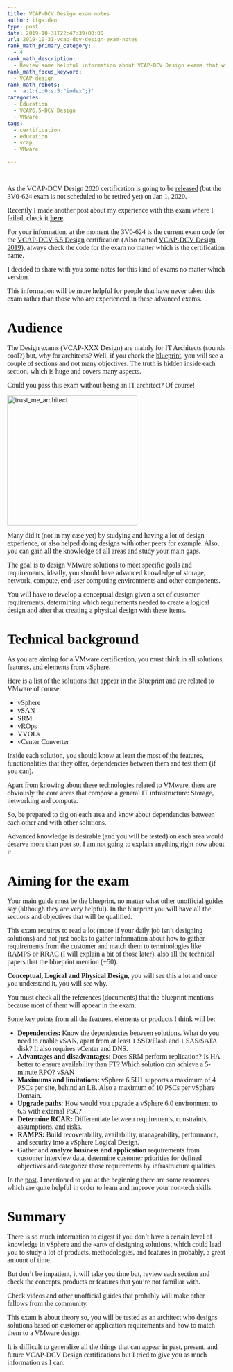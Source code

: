 ```yaml
---
title: VCAP-DCV Design exam notes
author: itgaiden
type: post
date: 2019-10-31T22:47:39+00:00
url: 2019-10-31-vcap-dcv-design-exam-notes
rank_math_primary_category:
  - 4
rank_math_description:
  - Review some helpful information about VCAP-DCV Design exams that will help you how to approach this kind of exams.
rank_math_focus_keyword:
  - VCAP design
rank_math_robots:
  - 'a:1:{i:0;s:5:"index";}'
categories:
  - Education
  - VCAP6.5-DCV Design
  - VMware
tags:
  - certification
  - education
  - vcap
  - VMware

---
```

&nbsp;

<span style="font-family: Nunito; font-size: 16px;">As the VCAP-DCV Design 2020 certification is going to be <a href="https://www.vmware.com/content/dam/digitalmarketing/vmware/en/pdf/certification/vmw-certification-retired-exams.pdf">released</a> (but the 3V0-624 exam is not scheduled to be retired yet) on Jan 1, 2020.</span>

<span style="font-size: 16px; font-family: Nunito;">Recently I made another post about my experience with this exam where I failed, check it <a href="https://wp.me/p98Ovg-js"><span style="text-decoration: underline;"><strong>here</strong></span></a>.</span>

<span style="font-size: 16px; font-family: Nunito;">For your information, at the moment the 3V0-624 is the current exam code for the <a href="https://www.vmware.com/education-services/certification/vcap6-5-dcv-design-exam.html">VCAP-DCV 6.5 Design</a> certification (Also named <a href="https://www.vmware.com/education-services/certification/vcap-dcv-design.html">VCAP-DCV Design 2019</a>), always check the code for the exam no matter which is the certification name.</span>

<span style="font-family: Nunito; font-size: 16px;">I decided to share with you some notes for this kind of exams no matter which version. </span>

<span style="font-family: Nunito; font-size: 16px;">This information will be more helpful for people that have never taken this exam rather than those who are experienced in these advanced exams.<br /> </span>

# <span style="color: #000000;"><strong><span style="font-family: Nunito; font-size: 32px;">Audience</span></strong></span>

<span style="font-family: Nunito; font-size: 16px;">The Design exams (VCAP-XXX Design) are mainly for IT Architects (sounds cool?) but, why for architects? Well, if you check the <a href="https://www.vmware.com/content/dam/digitalmarketing/vmware/en/pdf/certification/vmw-vcap65-dcv-design-3v0-624-guide.pdf">blueprint</a>, you will see a couple of sections and not many objectives. The truth is hidden inside each section, which is huge and covers many aspects.</span>

<span style="font-family: Nunito; font-size: 16px;">Could you pass this exam without being an IT architect? Of course!</span>

<img loading="lazy" class="alignnone size-medium wp-image-1288" src="http://wp.docker.localhost:8000/wp-content/uploads/2019/10/trustme_architect-300x300.jpg" alt="trust_me_architect" width="300" height="300" srcset="http://wp.docker.localhost:8000/wp-content/uploads/2019/10/trustme_architect-300x300.jpg 300w, http://wp.docker.localhost:8000/wp-content/uploads/2019/10/trustme_architect-150x150.jpg 150w, http://wp.docker.localhost:8000/wp-content/uploads/2019/10/trustme_architect.jpg 630w" sizes="(max-width: 300px) 100vw, 300px" /> 

<span style="font-family: Nunito; font-size: 16px;">Many did it (not in my case yet) by studying and having a lot of design experience, or also helped doing designs with other peers for example. Also, you can gain all the knowledge of all areas and study your main gaps.</span>

<span style="font-family: Nunito; font-size: 16px;">The goal is to design VMware solutions to meet specific goals and requirements, ideally, you should have advanced knowledge of storage, network, compute, end-user computing environments and other components.</span>

<span style="font-family: Nunito; font-size: 16px;">You will have to develop a conceptual design given a set of customer requirements, determining which requirements needed to create a logical design and after that creating a physical design with these items.</span>

# <span style="color: #000000;"><strong><span style="font-family: Nunito; font-size: 32px;">Technical background</span></strong></span>

<span style="font-family: Nunito; font-size: 16px;">As you are aiming for a VMware certification, you must think in all solutions, features, and elements from vSphere.</span>

<span style="font-family: Nunito; font-size: 16px;">Here is a list of the solutions that appear in the Blueprint and are related to VMware of course:</span>

<ul style="list-style-type: square;">
  <li>
    <span style="font-family: Nunito; font-size: 16px;">vSphere</span>
  </li>
  <li>
    <span style="font-family: Nunito; font-size: 16px;">vSAN</span>
  </li>
  <li>
    <span style="font-family: Nunito; font-size: 16px;">SRM</span>
  </li>
  <li>
    <span class="st" style="font-family: Nunito; font-size: 16px;">vROps</span>
  </li>
  <li>
    <span style="font-family: Nunito; font-size: 16px;">VVOLs</span>
  </li>
  <li>
    <span style="font-size: 16px; font-family: Nunito;">vCenter Converter<br /> </span>
  </li>
</ul>

<span style="font-family: Nunito; font-size: 16px;">Inside each solution, you should know at least the most of the features, functionalities that they offer, dependencies between them and test them (if you can).</span>

<span style="font-family: Nunito; font-size: 16px;">Apart from knowing about these technologies related to VMware, there are obviously the core areas that compose a general IT infrastructure: Storage, networking and compute.</span>

<span style="font-family: Nunito; font-size: 16px;">So, be prepared to dig on each area and know about dependencies between each other and with other solutions.</span>

<span style="font-family: Nunito; font-size: 16px;">Advanced knowledge is desirable (and you will be tested) on each area would deserve more than post so, I am not going to explain anything right now about it 🙂</span>

# <span style="color: #000000;"><strong><span style="font-family: Nunito; font-size: 32px;">Aiming for the exam</span></strong></span>

<span style="font-family: Nunito; font-size: 16px;">Your main guide must be the blueprint, no matter what other unofficial guides say (although they are very helpful). In the blueprint you will have all the sections and objectives that will be qualified.</span>

<span style="font-family: Nunito; font-size: 16px;">This exam requires to read a lot (more if your daily job isn&#8217;t designing solutions) and not just books to gather information about how to gather requirements from the customer and match them to terminologies like RAMPS or RRAC (I will explain a bit of those later), also all the technical papers that the blueprint mention (+50).</span>

<span style="font-family: Nunito; font-size: 16px;"><strong>Conceptual, Logical and Physical Design</strong>, you will see this a lot and once you understand it, you will see why.</span>

<span style="font-family: Nunito; font-size: 16px;">You must check all the references (documents) that the blueprint mentions because most of them will appear in the exam.</span>

<span style="font-family: Nunito; font-size: 16px;">Some key points from all the features, elements or products I think will be:</span>

  * <span style="font-family: Nunito; font-size: 16px;"><strong>Dependencies:</strong> Know the dependencies between solutions. What do you need to enable vSAN, apart from at least 1 SSD/Flash and 1 SAS/SATA disk? It also requires vCenter and DNS.</span>
  * <span style="font-family: Nunito; font-size: 16px;"><strong>Advantages and disadvantages:</strong> Does SRM perform replication? Is HA better to ensure availability than FT? Which solution can achieve a 5-minute RPO? vSAN</span>
  * <span style="font-family: Nunito; font-size: 16px;"><strong>Maximums and limitations:</strong> vSphere 6.5U1 supports a maximum of 4 PSCs per site, behind an LB. Also a maximum of 10 PSCs per vSphere Domain.<br /> </span>
  * <span style="font-family: Nunito; font-size: 16px;"><strong>Upgrade paths</strong>: How would you upgrade a vSphere 6.0 environment to 6.5 with external PSC?<br /> </span>
  * <span style="font-family: Nunito; font-size: 16px;"><strong>Determine RCAR:</strong> Differentiate between requirements, constraints, assumptions, and risks.</span>
  * <span style="font-family: Nunito; font-size: 16px;"><strong>RAMPS:</strong> Build recoverability, availability, manageability, performance, and security into a vSphere Logical Design.</span>
  * <span style="font-family: Nunito; font-size: 16px;">Gather and <strong>analyze business and application</strong> requirements from customer interview data, determine customer priorities for defined objectives and categorize those requirements by infrastructure qualities.<br /> </span>

<span style="font-family: Nunito; font-size: 16px;">In the <a href="https://wp.me/p98Ovg-js">post</a>, I mentioned to you at the beginning there are some resources which are quite helpful in order to learn and improve your non-tech skills. </span>

# <span style="color: #000000; font-size: 32px;"><strong><span style="font-family: Nunito;">Summary</span></strong></span>

<span style="font-size: 16px; font-family: Nunito;">There is so much information to digest if you don&#8217;t have a certain level of knowledge in vSphere and the «art» of designing solutions, which could lead you to study a lot of products, methodologies, and features in probably, a great amount of time.</span>

<span style="font-size: 16px; font-family: Nunito;">But don&#8217;t be impatient, it will take you time but, review each section and check the concepts, products or features that you&#8217;re not familiar with. </span>

<span style="font-size: 16px; font-family: Nunito;">Check videos and other unofficial guides that probably will make other fellows from the community.</span>

<span style="font-family: Nunito; font-size: 16px;">This exam is about theory so, you will be tested as an architect who designs solutions based on customer or application requirements and how to match them to a VMware design.</span>

<span style="font-size: 16px; font-family: Nunito;">It is difficult to generalize all the things that can appear in past, present, and future VCAP-DCV Design certifications but I tried to give you as much information as I can.</span>